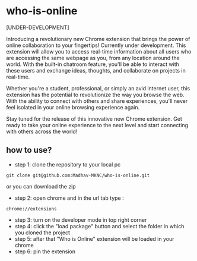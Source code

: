 # who-is-online

[UNDER-DEVELOPMENT]


Introducing a revolutionary new Chrome extension that brings the power of online collaboration to your fingertips! Currently under development.
This extension will allow you to access real-time information about all users who are accessing the same webpage as you, from any location around the world.
With the built-in chatroom feature, you'll be able to interact with these users and exchange ideas, thoughts, and collaborate on projects in real-time. 

Whether you're a student, professional, or simply an avid internet user, this extension has the potential to revolutionize the way you browse the web.
With the ability to connect with others and share experiences, you'll never feel isolated in your online browsing experience again. 

Stay tuned for the release of this innovative new Chrome extension. Get ready to take your online experience to the next level and start connecting with others across the world!



## how to use?
* step 1: clone the repository to your local pc
```
git clone git@github.com:Madhav-MKNC/who-is-online.git
```
or you can download the zip
* step 2: open chrome and in the url tab type :
```
chrome://extensions
```
* step 3: turn on the developer mode in top right corner
* step 4: click the "load package" button and select the folder in which you cloned the project
* step 5: after that "Who is Online" extension will be loaded in your chrome
* step 6: pin the extension


